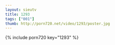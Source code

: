 ```yaml
--- 
layout: sieutv
title: 1293
tags: ["001"]
thumb: http://porn720.net/video/1293/poster.jpg
---
```

{% include porn720 key="1293" %} 
